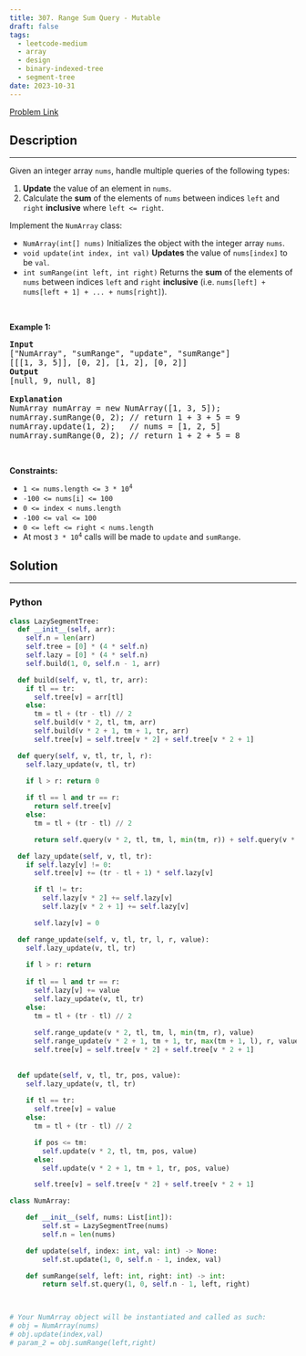 ```yaml
---
title: 307. Range Sum Query - Mutable
draft: false
tags: 
  - leetcode-medium
  - array
  - design
  - binary-indexed-tree
  - segment-tree
date: 2023-10-31
---
```


[Problem Link](https://leetcode.com/problems/range-sum-query-mutable/)

## Description

---
<p>Given an integer array <code>nums</code>, handle multiple queries of the following types:</p>

<ol>
	<li><strong>Update</strong> the value of an element in <code>nums</code>.</li>
	<li>Calculate the <strong>sum</strong> of the elements of <code>nums</code> between indices <code>left</code> and <code>right</code> <strong>inclusive</strong> where <code>left &lt;= right</code>.</li>
</ol>

<p>Implement the <code>NumArray</code> class:</p>

<ul>
	<li><code>NumArray(int[] nums)</code> Initializes the object with the integer array <code>nums</code>.</li>
	<li><code>void update(int index, int val)</code> <strong>Updates</strong> the value of <code>nums[index]</code> to be <code>val</code>.</li>
	<li><code>int sumRange(int left, int right)</code> Returns the <strong>sum</strong> of the elements of <code>nums</code> between indices <code>left</code> and <code>right</code> <strong>inclusive</strong> (i.e. <code>nums[left] + nums[left + 1] + ... + nums[right]</code>).</li>
</ul>

<p>&nbsp;</p>
<p><strong class="example">Example 1:</strong></p>

<pre>
<strong>Input</strong>
[&quot;NumArray&quot;, &quot;sumRange&quot;, &quot;update&quot;, &quot;sumRange&quot;]
[[[1, 3, 5]], [0, 2], [1, 2], [0, 2]]
<strong>Output</strong>
[null, 9, null, 8]

<strong>Explanation</strong>
NumArray numArray = new NumArray([1, 3, 5]);
numArray.sumRange(0, 2); // return 1 + 3 + 5 = 9
numArray.update(1, 2);   // nums = [1, 2, 5]
numArray.sumRange(0, 2); // return 1 + 2 + 5 = 8
</pre>

<p>&nbsp;</p>
<p><strong>Constraints:</strong></p>

<ul>
	<li><code>1 &lt;= nums.length &lt;= 3 * 10<sup>4</sup></code></li>
	<li><code>-100 &lt;= nums[i] &lt;= 100</code></li>
	<li><code>0 &lt;= index &lt; nums.length</code></li>
	<li><code>-100 &lt;= val &lt;= 100</code></li>
	<li><code>0 &lt;= left &lt;= right &lt; nums.length</code></li>
	<li>At most <code>3 * 10<sup>4</sup></code> calls will be made to <code>update</code> and <code>sumRange</code>.</li>
</ul>


## Solution

---
### Python
``` py title='range-sum-query-mutable'
class LazySegmentTree:
  def __init__(self, arr):
    self.n = len(arr)
    self.tree = [0] * (4 * self.n)		
    self.lazy = [0] * (4 * self.n)
    self.build(1, 0, self.n - 1, arr)

  def build(self, v, tl, tr, arr):
    if tl == tr:
      self.tree[v] = arr[tl]
    else:
      tm = tl + (tr - tl) // 2
      self.build(v * 2, tl, tm, arr)
      self.build(v * 2 + 1, tm + 1, tr, arr)
      self.tree[v] = self.tree[v * 2] + self.tree[v * 2 + 1]

  def query(self, v, tl, tr, l, r):
    self.lazy_update(v, tl, tr)
    
    if l > r: return 0

    if tl == l and tr == r:
      return self.tree[v]
    else:
      tm = tl + (tr - tl) // 2

      return self.query(v * 2, tl, tm, l, min(tm, r)) + self.query(v * 2 + 1, tm + 1, tr, max(tm + 1, l), r)

  def lazy_update(self, v, tl, tr):
    if self.lazy[v] != 0:
      self.tree[v] += (tr - tl + 1) * self.lazy[v]

      if tl != tr:
        self.lazy[v * 2] += self.lazy[v]
        self.lazy[v * 2 + 1] += self.lazy[v]

      self.lazy[v] = 0

  def range_update(self, v, tl, tr, l, r, value):
    self.lazy_update(v, tl, tr)
    
    if l > r: return
      
    if tl == l and tr == r:
      self.lazy[v] += value
      self.lazy_update(v, tl, tr)
    else:
      tm = tl + (tr - tl) // 2
      
      self.range_update(v * 2, tl, tm, l, min(tm, r), value)
      self.range_update(v * 2 + 1, tm + 1, tr, max(tm + 1, l), r, value)
      self.tree[v] = self.tree[v * 2] + self.tree[v * 2 + 1]
    
  
  def update(self, v, tl, tr, pos, value):
    self.lazy_update(v, tl, tr)
    
    if tl == tr:
      self.tree[v] = value
    else:
      tm = tl + (tr - tl) // 2

      if pos <= tm:
        self.update(v * 2, tl, tm, pos, value)
      else:
        self.update(v * 2 + 1, tm + 1, tr, pos, value)

      self.tree[v] = self.tree[v * 2] + self.tree[v * 2 + 1]

class NumArray:

    def __init__(self, nums: List[int]):
        self.st = LazySegmentTree(nums)
        self.n = len(nums)

    def update(self, index: int, val: int) -> None:
        self.st.update(1, 0, self.n - 1, index, val)

    def sumRange(self, left: int, right: int) -> int:
        return self.st.query(1, 0, self.n - 1, left, right)
        


# Your NumArray object will be instantiated and called as such:
# obj = NumArray(nums)
# obj.update(index,val)
# param_2 = obj.sumRange(left,right)
```


